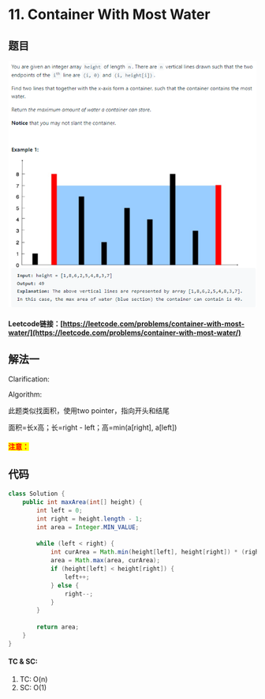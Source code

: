 # 11. Container With Most Water

## 题目

![](<../../.gitbook/assets/image (152).png>)

#### Leetcode链接：[https://leetcode.com/problems/container-with-most-water/](https://leetcode.com/problems/container-with-most-water/)

## 解法一

Clarification:&#x20;

Algorithm:&#x20;

此题类似找面积，使用two pointer，指向开头和结尾

面积=长x高；长=right - left；高=min(a\[right], a\[left])

#### <mark style="color:red;">注意：</mark>

## 代码

```java
class Solution {
    public int maxArea(int[] height) {
        int left = 0;
        int right = height.length - 1;
        int area = Integer.MIN_VALUE;
        
        while (left < right) {
            int curArea = Math.min(height[left], height[right]) * (right - left);
            area = Math.max(area, curArea);
            if (height[left] < height[right]) {
                left++;
            } else {
                right--;
            }
        }
        
        return area;
    }
}
```

#### TC & SC:&#x20;

1. TC: O(n)
2. SC: O(1)
